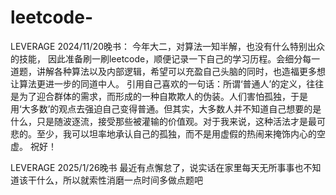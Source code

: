 # leetcode-
LEVERAGE 2024/11/20晚书：
    今年大二，对算法一知半解，也没有什么特别出众的技能，
    因此准备刷一刷leetcode，顺便记录一下自己的学习历程。会细分每一道题，讲解各种算法以及内部逻辑，希望可以充盈自己头脑的同时，也造福更多想让算法更进一步的同道中人。
    引用自己喜欢的一句话：所谓‘普通人’的定义，往往是为了迎合群体的需求，而形成的一种自欺欺人的伪装。人们害怕孤独，于是用‘大多数’的观点去强迫自己变得普通。但其实，大多数人并不知道自己想要的是什么，只是随波逐流，接受那些被灌输的价值观。对于我来说，这种活法才是最可悲的。至少，我可以坦率地承认自己的孤独，而不是用虚假的热闹来掩饰内心的空虚。
    祝好！

LEVERAGE 2025/1/26晚书
    最近有点懈怠了，说实话在家里每天无所事事也不知道该干什么，所以就索性消磨一点时间多做点题吧

